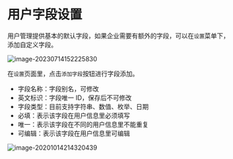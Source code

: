 # 用户字段设置

用户管理提供基本的默认字段，如果企业需要有额外的字段，可以在`设置`菜单下，添加自定义字段。

![image-20230714152225830](Fields/image-20230714152225830.png)

在`设置`页面里，点击`添加字段`按钮进行字段添加。

- 字段名称：字段别名，可修改
- 英文标识：字段唯一 ID，保存后不可修改
- 字段类型：目前支持字符串、数值、枚举、日期
- 必填：表示该字段在用户信息里必须填写
- 唯一：表示该字段在不同的用户信息里不能重复
- 可编辑：表示该字段在用户信息里可编辑

![image-20201014214320439](Fields/image-20201014214320439.png)